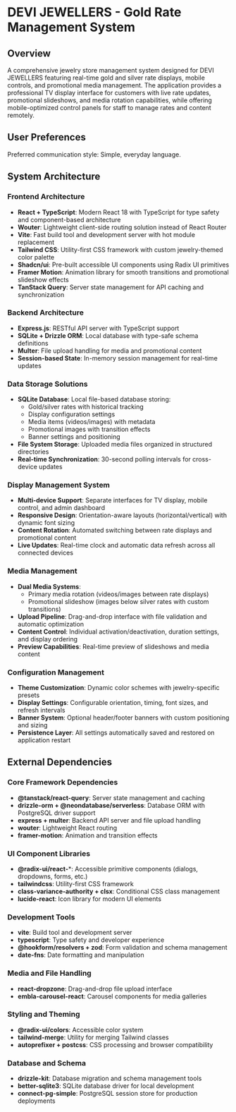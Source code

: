 # DEVI JEWELLERS - Gold Rate Management System

## Overview

A comprehensive jewelry store management system designed for DEVI JEWELLERS featuring real-time gold and silver rate displays, mobile controls, and promotional media management. The application provides a professional TV display interface for customers with live rate updates, promotional slideshows, and media rotation capabilities, while offering mobile-optimized control panels for staff to manage rates and content remotely.

## User Preferences

Preferred communication style: Simple, everyday language.

## System Architecture

### Frontend Architecture
- **React + TypeScript**: Modern React 18 with TypeScript for type safety and component-based architecture
- **Wouter**: Lightweight client-side routing solution instead of React Router
- **Vite**: Fast build tool and development server with hot module replacement
- **Tailwind CSS**: Utility-first CSS framework with custom jewelry-themed color palette
- **Shadcn/ui**: Pre-built accessible UI components using Radix UI primitives
- **Framer Motion**: Animation library for smooth transitions and promotional slideshow effects
- **TanStack Query**: Server state management for API caching and synchronization

### Backend Architecture
- **Express.js**: RESTful API server with TypeScript support
- **SQLite + Drizzle ORM**: Local database with type-safe schema definitions
- **Multer**: File upload handling for media and promotional content
- **Session-based State**: In-memory session management for real-time updates

### Data Storage Solutions
- **SQLite Database**: Local file-based database storing:
  - Gold/silver rates with historical tracking
  - Display configuration settings
  - Media items (videos/images) with metadata
  - Promotional images with transition effects
  - Banner settings and positioning
- **File System Storage**: Uploaded media files organized in structured directories
- **Real-time Synchronization**: 30-second polling intervals for cross-device updates

### Display Management System
- **Multi-device Support**: Separate interfaces for TV display, mobile control, and admin dashboard
- **Responsive Design**: Orientation-aware layouts (horizontal/vertical) with dynamic font sizing
- **Content Rotation**: Automated switching between rate displays and promotional content
- **Live Updates**: Real-time clock and automatic data refresh across all connected devices

### Media Management
- **Dual Media Systems**:
  - Primary media rotation (videos/images between rate displays)
  - Promotional slideshow (images below silver rates with custom transitions)
- **Upload Pipeline**: Drag-and-drop interface with file validation and automatic optimization
- **Content Control**: Individual activation/deactivation, duration settings, and display ordering
- **Preview Capabilities**: Real-time preview of slideshows and media content

### Configuration Management
- **Theme Customization**: Dynamic color schemes with jewelry-specific presets
- **Display Settings**: Configurable orientation, timing, font sizes, and refresh intervals
- **Banner System**: Optional header/footer banners with custom positioning and sizing
- **Persistence Layer**: All settings automatically saved and restored on application restart

## External Dependencies

### Core Framework Dependencies
- **@tanstack/react-query**: Server state management and caching
- **drizzle-orm + @neondatabase/serverless**: Database ORM with PostgreSQL driver support
- **express + multer**: Backend API server and file upload handling
- **wouter**: Lightweight React routing
- **framer-motion**: Animation and transition effects

### UI Component Libraries
- **@radix-ui/react-***: Accessible primitive components (dialogs, dropdowns, forms, etc.)
- **tailwindcss**: Utility-first CSS framework
- **class-variance-authority + clsx**: Conditional CSS class management
- **lucide-react**: Icon library for modern UI elements

### Development Tools
- **vite**: Build tool and development server
- **typescript**: Type safety and developer experience
- **@hookform/resolvers + zod**: Form validation and schema management
- **date-fns**: Date formatting and manipulation

### Media and File Handling
- **react-dropzone**: Drag-and-drop file upload interface
- **embla-carousel-react**: Carousel components for media galleries

### Styling and Theming
- **@radix-ui/colors**: Accessible color system
- **tailwind-merge**: Utility for merging Tailwind classes
- **autoprefixer + postcss**: CSS processing and browser compatibility

### Database and Schema
- **drizzle-kit**: Database migration and schema management tools
- **better-sqlite3**: SQLite database driver for local development
- **connect-pg-simple**: PostgreSQL session store for production deployments